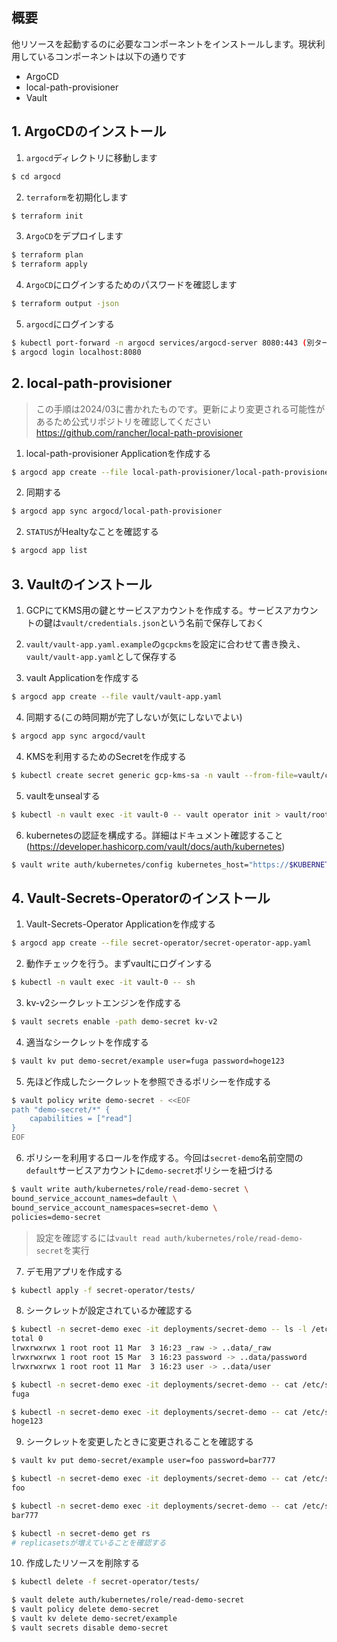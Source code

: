 ## 概要
他リソースを起動するのに必要なコンポーネントをインストールします。現状利用しているコンポーネントは以下の通りです

- ArgoCD
- local-path-provisioner
- Vault

## 1. ArgoCDのインストール
1. `argocd`ディレクトリに移動します
```bash
$ cd argocd
```

2. `terraform`を初期化します
```bash
$ terraform init
```

3. `ArgoCD`をデプロイします
```bash
$ terraform plan
$ terraform apply
```

4. `ArgoCD`にログインするためのパスワードを確認します
```bash
$ terraform output -json
```

5. `argocd`にログインする
```bash
$ kubectl port-forward -n argocd services/argocd-server 8080:443 (別ターミナルで)
$ argocd login localhost:8080
```

## 2. local-path-provisioner

> この手順は2024/03に書かれたものです。更新により変更される可能性があるため公式リポジトリを確認してください
> https://github.com/rancher/local-path-provisioner

1. local-path-provisioner Applicationを作成する
```bash
$ argocd app create --file local-path-provisioner/local-path-provisioner-app.yaml 
```

2. 同期する
```bash
$ argocd app sync argocd/local-path-provisioner 
```

2. `STATUS`がHealtyなことを確認する
```bash
$ argocd app list
```

## 3. Vaultのインストール
1. GCPにてKMS用の鍵とサービスアカウントを作成する。サービスアカウントの鍵は`vault/credentials.json`という名前で保存しておく

2. `vault/vault-app.yaml.example`の`gcpckms`を設定に合わせて書き換え、`vault/vault-app.yaml`として保存する

3. vault Applicationを作成する
```bash
$ argocd app create --file vault/vault-app.yaml 
```

4. 同期する(この時同期が完了しないが気にしないでよい)
```bash
$ argocd app sync argocd/vault
```

4. KMSを利用するためのSecretを作成する
```bash
$ kubectl create secret generic gcp-kms-sa -n vault --from-file=vault/credentials.json 
```

5. vaultをunsealする
```bash
$ kubectl -n vault exec -it vault-0 -- vault operator init > vault/root_token
```

6. kubernetesの認証を構成する。詳細はドキュメント確認すること(https://developer.hashicorp.com/vault/docs/auth/kubernetes)
```bash
$ vault write auth/kubernetes/config kubernetes_host="https://$KUBERNETES_PORT_443_TCP_ADDR:443"
```

## 4. Vault-Secrets-Operatorのインストール
1. Vault-Secrets-Operator Applicationを作成する
```bash
$ argocd app create --file secret-operator/secret-operator-app.yaml 
```

2. 動作チェックを行う。まずvaultにログインする
```bash
$ kubectl -n vault exec -it vault-0 -- sh
```
3. kv-v2シークレットエンジンを作成する
```bash
$ vault secrets enable -path demo-secret kv-v2
```

4. 適当なシークレットを作成する
```bash
$ vault kv put demo-secret/example user=fuga password=hoge123
```

5. 先ほど作成したシークレットを参照できるポリシーを作成する
```bash
$ vault policy write demo-secret - <<EOF
path "demo-secret/*" {
    capabilities = ["read"]
}
EOF
```

6. ポリシーを利用するロールを作成する。今回は`secret-demo`名前空間の`default`サービスアカウントに`demo-secret`ポリシーを紐づける

```bash
$ vault write auth/kubernetes/role/read-demo-secret \
bound_service_account_names=default \
bound_service_account_namespaces=secret-demo \
policies=demo-secret
```

> 設定を確認するには`vault read auth/kubernetes/role/read-demo-secret`を実行

7. デモ用アプリを作成する
```bash
$ kubectl apply -f secret-operator/tests/
```

8. シークレットが設定されているか確認する
```bash
$ kubectl -n secret-demo exec -it deployments/secret-demo -- ls -l /etc/secrets
total 0
lrwxrwxrwx 1 root root 11 Mar  3 16:23 _raw -> ..data/_raw
lrwxrwxrwx 1 root root 15 Mar  3 16:23 password -> ..data/password
lrwxrwxrwx 1 root root 11 Mar  3 16:23 user -> ..data/user
```

```bash
$ kubectl -n secret-demo exec -it deployments/secret-demo -- cat /etc/secrets/user
fuga
```

```bash
$ kubectl -n secret-demo exec -it deployments/secret-demo -- cat /etc/secrets/password
hoge123
```

9. シークレットを変更したときに変更されることを確認する
```bash
$ vault kv put demo-secret/example user=foo password=bar777
```

```bash
$ kubectl -n secret-demo exec -it deployments/secret-demo -- cat /etc/secrets/user
foo
```

```bash
$ kubectl -n secret-demo exec -it deployments/secret-demo -- cat /etc/secrets/password
bar777
```

```bash
$ kubectl -n secret-demo get rs
# replicasetsが増えていることを確認する
```

10. 作成したリソースを削除する

```bash
$ kubectl delete -f secret-operator/tests/
```

```bash
$ vault delete auth/kubernetes/role/read-demo-secret
$ vault policy delete demo-secret
$ vault kv delete demo-secret/example
$ vault secrets disable demo-secret
```